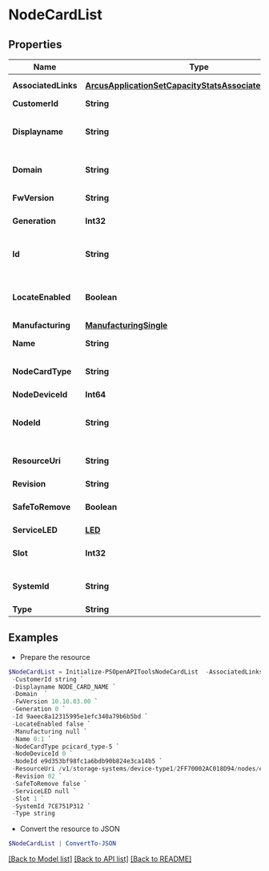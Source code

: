 # NodeCardList
## Properties

Name | Type | Description | Notes
------------ | ------------- | ------------- | -------------
**AssociatedLinks** | [**ArcusApplicationSetCapacityStatsAssociatedLinksInner[]**](ArcusApplicationSetCapacityStatsAssociatedLinksInner.md) | Associated Links Details | [optional] 
**CustomerId** | **String** | customerId | [optional] 
**Displayname** | **String** | Name to be used for display purposes | [optional] 
**Domain** | **String** | Domain that the resource belongs to | [optional] 
**FwVersion** | **String** | Firmware version | [optional] 
**Generation** | **Int32** | generation &#x60;Filter, Sort&#x60; | [optional] 
**Id** | **String** | Unique Identifier of the resource. &#x60;Filter&#x60; | [optional] 
**LocateEnabled** | **Boolean** | Indicates if the locate beacon is enabled or not | [optional] 
**Manufacturing** | [**ManufacturingSingle**](ManufacturingSingle.md) |  | [optional] 
**Name** | **String** | Name of the resource. | [optional] 
**NodeCardType** | **String** | Type of the node adapter card | [optional] 
**NodeDeviceId** | **Int64** | ID of the node | [optional] 
**NodeId** | **String** | Unique Identifier of the node. &#x60;Filter, Sort&#x60; | [optional] 
**ResourceUri** | **String** | resourceUri for detailed node card object | [optional] 
**Revision** | **String** | Revision | [optional] 
**SafeToRemove** | **Boolean** | Indicates if the component is safe to remove | [optional] 
**ServiceLED** | [**LED**](LED.md) |  | [optional] 
**Slot** | **Int32** | Slot of the node adapter card | [optional] 
**SystemId** | **String** | systemId/Serial Number  of the array. | [optional] 
**Type** | **String** | type | [optional] 

## Examples

- Prepare the resource
```powershell
$NodeCardList = Initialize-PSOpenAPIToolsNodeCardList  -AssociatedLinks [{&quot;resourceUri&quot;:&quot;/v1/storage-systems/device-type1/2FF70002AC018D94/node/e9d353bf98fc1a6bdb90b824e3ca14b5&quot;,&quot;type&quot;:&quot;node&quot;}] `
 -CustomerId string `
 -Displayname NODE_CARD_NAME `
 -Domain  `
 -FwVersion 10.10.03.00 `
 -Generation 0 `
 -Id 9aeec8a12315995e1efc340a79b6b5bd `
 -LocateEnabled false `
 -Manufacturing null `
 -Name 0:1 `
 -NodeCardType pcicard_type-5 `
 -NodeDeviceId 0 `
 -NodeId e9d353bf98fc1a6bdb90b824e3ca14b5 `
 -ResourceUri /v1/storage-systems/device-type1/2FF70002AC018D94/nodes/e9d353bf98fc1a6bdb90b824e3ca14b5/node-cards/9aeec8a12315995e1efc340a79b6b5bd `
 -Revision 02 `
 -SafeToRemove false `
 -ServiceLED null `
 -Slot 1 `
 -SystemId 7CE751P312 `
 -Type string
```

- Convert the resource to JSON
```powershell
$NodeCardList | ConvertTo-JSON
```

[[Back to Model list]](../README.md#documentation-for-models) [[Back to API list]](../README.md#documentation-for-api-endpoints) [[Back to README]](../README.md)

